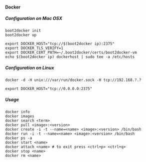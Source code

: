 #### Docker

##### Configuration on Mac OSX

    boot2docker init
    boot2docker up

    export DOCKER_HOST="tcp://$(boot2docker ip):2375"
    export DOCKER_TLS_VERIFY=1
    export DOCKER_CERT_PATH=~/.boot2docker/certs/boot2docker-vm
    echo $(boot2docker ip) dockerhost | sudo tee -a /etc/hosts

##### Configuration on Linux

    docker -d -H unix:///var/run/docker.sock -H tcp://192.168.?.?

    export DOCKER_HOST="tcp://0.0.0.0:2375"

##### Usage

    docker info
    docker images
    docker search <term>
    docker pull <image>:<version>
    docker create -i -t --name=<name> <image>:<version> /bin/bash
    docker run -i -t --name=<name> <image>:<version> /bin/bash
    docker ps -a
    docker start <name>
    docker attach <name> # to exit press <ctrl+p> <ctrl+q>
    docker stop <name>
    docker rm <name>
